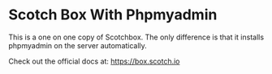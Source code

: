 Scotch Box With Phpmyadmin
==========

This is a  one on one copy of Scotchbox. The only difference is that it installs phpmyadmin on the server automatically.

Check out the official docs at: https://box.scotch.io